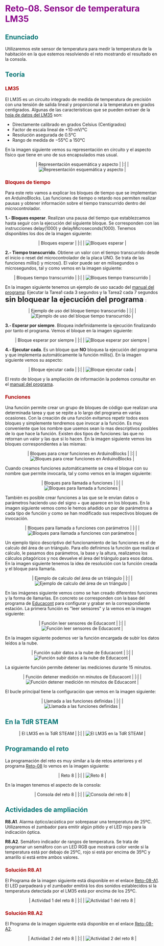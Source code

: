 # <FONT COLOR=#8B008B>Reto-08. Sensor de temperatura LM35</font>

## <FONT COLOR=#007575>Enunciado</font>
Utilizaremos este sensor de temperatura para medir la temperatura de la habitación en la que estemos resolviendo el reto mostrando el resultado en la consola.

## <FONT COLOR=#007575>Teoría</font>

### <FONT COLOR=#AA0000>LM35</font>
El LM35 es un circuito integrado de medida de temperatura de precisión con una tensión de salida lineal y proporcional a la temperatura en grados centígrados. Algunas de las características que se pueden extraer de la [hoja de datos del LM35](Datasheet/lm35.pdf) son:

* Directamente calibrado en grados Celsius (Centígrados)
* Factor de escala lineal de +10-mV/°C
* Resolución asegurada de 0.5°C
* Rango de medida de −55°C a 150°C

En la imagen siguiente vemos su representación en circuito y el aspecto físico que tiene en uno de sus encapsulados mas usual.

<center>

| Representación esquemática y aspecto |
|:|
| ![Representación esquemática y aspecto](../img/img/Reto-08/represeta-aspecto.png) |

</center>

### <FONT COLOR=#AA0000>Bloques de tiempo</font>
Para este reto vamos a explicar los bloques de tiempo que se implementan en ArduinoBlocks. Las funciones de tiempo o retardo nos permiten realizar pausas y obtener información sobre el tiempo transcurrido dentro del microcontrolador.

**1.- Bloques esperar**. Realizan una pausa del tiempo que establezcamos hasta seguir con la ejecución del siguiente bloque. Se corresponden con las instrucciones delay(1000) y delayMicroseconds(1000). Tenemos disponibles los dos de la imagen siguiente:

<center>

| Bloques esperar |
|:|
| ![Bloques esperar](../img/img/Reto-08/Bloques-esperar.png) |

</center>

**2.- Tiempo transcurrido**. Obtiene un valor con el tiempo transcurrido desde el inicio o reset del microcontrolador de la placa UNO. Se trata de las funciones millis() y micros(). El valor puede ser en milisegundos o microsegundos, tal y como vemos en la imagen siguiente:

<center>

| Bloques tiempo transcurrido |
|:|
| ![Bloques tiempo transcurrido](../img/img/Reto-08/B-tiempo-transcurrido.png) |

</center>

En la imagen siguiente tenemos un ejemplo de uso sacado del [manual del programa](https://docs.google.com/document/u/1/d/e/2PACX-1vQSrOKHpbLQHVbGFdAvp7DcndoftoHDI20nvwGMaxu_7bGc1bUCmi4U6DZrJWRSudc2iXBg43QMuzCT/pub): Ejecutar la Tarea1 cada 3 segundos y la Tarea2 cada 7 segundos **<font size="5"> sin bloquear la ejecución del programa </font>**:

<center>

| Ejemplo de uso del bloque tiempo transcurrido |
|:|
| ![Ejemplo de uso del bloque tiempo transcurrido](../img/img/Reto-08/ejemplo-tiempo-transcurrido.png) |

</center>

**3.- Esperar por siempre**. Bloquea indefinidamente la ejecución finalizando por tanto el programa. Vemos el bloque en la imagen siguiente:

<center>

| Bloque esperar por siempre |
|:|
| ![Bloque esperar por siempre](../img/img/Reto-08/esperar-siempre.png) |

</center>

**4.- Ejecutar cada**. Es un bloque que **NO** bloquea la ejecución del programa y que implementa automáticamente la función millis(). En la imagen siguiente vemos su aspecto:

<center>

| Bloque ejecutar cada |
|:|
| ![Bloque ejecutar cada](../img/img/Reto-08/B-ejecutar-cada.png) |

</center>

El resto de bloque y la ampliación de información la podemos consultar en el [manual del programa](https://docs.google.com/document/u/1/d/e/2PACX-1vQSrOKHpbLQHVbGFdAvp7DcndoftoHDI20nvwGMaxu_7bGc1bUCmi4U6DZrJWRSudc2iXBg43QMuzCT/pub).

### <FONT COLOR=#AA0000>Funciones</font>
Una función permite crear un grupo de bloques de código que realizan una determinada tarea y que se repite a lo largo del programa en varias ocasiones. Con la creación de una función evitamos repetir todos esos bloques y simplemente tendremos que invocar a la función. Es muy conveniente que los nombre que usemos sean lo mas descriptivos posibles de lo que hace la función. Existen dos tipos de funciones: las que no retornan un valor y las que si lo hacen. En la imagen siguiente vemos los bloques correspondientes a las mismas:

<center>

| Bloques para crear funciones en ArduinoBlocks |
|:|
| ![Bloques para crear funciones en ArduinoBlocks](../img/img/Reto-08/B-funciones.png) |

</center>

Cuando creamos funciones automáticamente se crea el bloque con su nombre que permite invocarla, tal y como vemos en la imagen siguiente:

<center>

| Bloques para llamada a funciones |
|:|
| ![Bloques para llamada a funciones](../img/img/Reto-08/llamadas-funciones.png) |

</center>

También es posible crear funciones a las que se le envían datos o parámetros haciendo uso del signo + que aparece en los bloques. En la imagen siguiente vemos como le hemos añadido un par de parámetros a cada tipo de función y como se han modificado sus respectivos bloques de invocación.

<center>

| Bloques para llamada a funciones con parámetros |
|:|
| ![Bloques para llamada a funciones con parámetros](../img/img/Reto-08/llamadas-funciones-param.png) |

</center>

Un ejemplo típico descriptivo del funcionamiento de las funciones es el de calculo del área de un triángulo. Para ello definimos la función que realiza el cálculo, le pasamos dos parámetros, la base y la altura, realizamos los cálculos pitagóricos y nos devuelve el área del triángulo para esos datos. En la imagen siguiente tenemos la idea de resolución con la función creada y el bloque para llamarla.

<center>

| Ejemplo de calculo del área de un triángulo |
|:|
| ![Ejemplo de calculo del área de un triángulo](../img/img/Reto-08/ejemplo-area-triangulo.png) |

</center>

En las imágenes siguiente vemos como se han creado diferentes funciones y la forma de llamarlas. En concreto se corresponden con la base del programa de [Educacont](http://educacont.org/) para configurar y grabar en la correspondiente estación. La primera función es "leer sensores" y la vemos en la imagen siguiente:

<center>

| Función leer sensores de Educacont |
|:|
| ![Función leer sensores de Educacont](../img/img/Reto-08/leer-sensores.png) |

</center>

En la imagen siguiente podemos ver la función encargada de subir los datos leídos a la nube.

<center>

| Función subir datos a la nube de Educacont |
|:|
| ![Función subir datos a la nube de Educacont](../img/img/Reto-08/subir-datos-nube.png) |

</center>

La siguiente función permite detener las mediciones durante 15 minutos.

<center>

| Función detener medición nn minutos de Educacont |
|:|
| ![Función detener medición nn minutos de Educacont](../img/img/Reto-08/funcion-esperar.png) |

</center>

El bucle principal tiene la configuración que vemos en la imagen siguiente:

<center>

| Llamada a las funciones definidas |
|:|
| ![Llamada a las funciones definidas](../img/img/Reto-08/bucle-leer-sensores.png) |

</center>

## <FONT COLOR=#007575>En la TdR STEAM</font>

<center>

| El LM35 en la TdR STEAM |
|:|
| ![El LM35 en la TdR STEAM](../img/img/Reto-08/LM35enTdR.png) |

</center>

## <FONT COLOR=#007575>Programando el reto</font>
La programación del reto es muy similar a la de retos anteriores y el programa [Reto-08](http://www.arduinoblocks.com/web/project/635392) lo vemos en la imagen siguiente:

<center>

| Reto 8 |
|:|
| ![Reto 8](../img/img/Reto-08/Reto-08.png) |

</center>

En la imagen tenemos el aspecto de la consola:

<center>

| Consola del reto 8 |
|:|
| ![Consola del reto 8](../img/img/Reto-08/consola-reto-08.png) |

</center>

## <FONT COLOR=#007575>Actividades de ampliación</font>

**R8.A1**. Alarma óptico/acústica por sobrepasar una temperatura de 25ºC. Utilizaremos el zumbador para emitir algún pitido y el LED rojo para la indicación óptica.

**R8.A2**. Semáforo indicador de rangos de temperatura. Se trata de programar un semáforo con un LED RGB que mostrará color verde si la temperatura está por debajo de 25ºC, rojo si está por encima de 35ºC y amarillo si está entre ambos valores.

### <FONT COLOR=#AA0000>Solución R8.A1</font>
El Programa de la imagen siguiente está disponible en el enlace [Reto-08-A1](http://www.arduinoblocks.com/web/project/635616). El LED parpadeará y el zumbador emitirá los dos sonidos establecidos si la temperatura detectada por el LM35 está por encima de los 25ºC.

<center>

| Actividad 1 del reto 8 |
|:|
| ![Actividad 1 del reto 8](../img/img/Reto-08/R8.A1.png) |

</center>

### <FONT COLOR=#AA0000>Solución R8.A2</font>
El Programa de la imagen siguiente está disponible en el enlace [Reto-08-A2](http://www.arduinoblocks.com/web/project/635740).

<center>

| Actividad 2 del reto 8 |
|:|
| ![Actividad 2 del reto 8](../img/img/Reto-08/R8.A2.png) |

</center>
